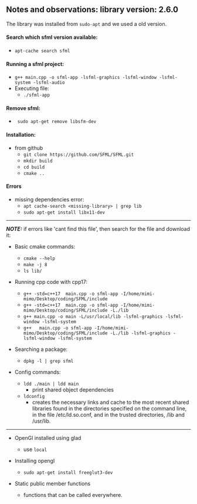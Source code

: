 ## Notes and observations: library version: 2.6.0
The library was installed from ```sudo-apt``` and we used a old version.
#### Search which sfml version available:

- ```apt-cache search sfml```

#### Running a sfml project:


- ```g++ main.cpp -o sfml-app -lsfml-graphics -lsfml-window -lsfml-system -lsfml-audio ```
- Executing file:
    - ```./sfml-app```
#### Remove sfml:

- ``` sudo apt-get remove libsfm-dev```

#### Installation:
- from github
    - ```git clone https://github.com/SFML/SFML.git```
    - ```mkdir build```
    - ```cd build```
    - ```cmake ..```
#### Errors
- missing dependencies error:
    - ```apt cache-search <missing-library> | grep lib```
    - ```sudo apt-get install libx11-dev```

---

**_NOTE:_** if errors like 'cant find this file', then search for the file and download it:
- Basic cmake commands:
    - ```cmake --help ```
    - ```make -j 8```
    - ```ls lib/```
- Running cpp code with cpp17:
    - ```g++ -std=c++17  main.cpp -o sfml-app -I/home/mimi-mimo/Desktop/coding/SFML/include```
    - ```g++ -std=c++17  main.cpp -o sfml-app -I/home/mimi-mimo/Desktop/coding/SFML/include -L./lib```
     - ```g++ main.cpp -o main -L/usr/local/lib -lsfml-graphics -lsfml-window -lsfml-system```
    - ```g++   main.cpp -o sfml-app -I/home/mimi-mimo/Desktop/coding/SFML/include -L./lib -lsfml-graphics -lsfml-window -lsfml-system```

- Searching a package:
    - ```dpkg -l | grep sfml```

- Config commands:
    - ```ldd ./main | ldd main```
        - print shared object dependencies
    - ```ldconfig```
        -  creates the necessary links and cache to the most recent shared libraries found in the directories specified on the command line, in the file /etc/ld.so.conf, and in the trusted directories,
       /lib and /usr/lib.       

---

- OpenGl installed using glad
    - use ```local```

- Installing opengl
    - ```sudo apt-get install freeglut3-dev```


- Static public member functions
    - functions that can be called everywhere.